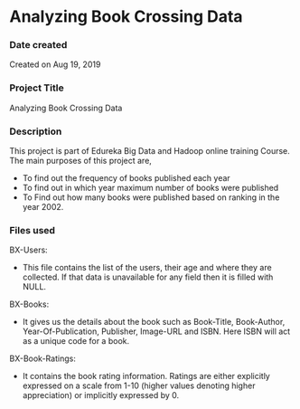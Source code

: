 # Analyzing Book Crossing Data
### Date created
Created on Aug 19, 2019

### Project Title
Analyzing Book Crossing Data

### Description
This project is part of Edureka Big Data and Hadoop online training Course. The main purposes of this project are,

- To find out the frequency of books published each year 
- To find out in which year maximum number of books were published
- To Find out how many books were published based on ranking in the year 2002.


### Files used
BX-Users:
- This file contains the list of the users, their age and where they are collected. If that data is unavailable for any field then it is filled with NULL.<br/>

BX-Books:
- It gives us the details about the book such as Book-Title, Book-Author, Year-Of-Publication, Publisher, Image-URL and ISBN. Here ISBN will act as a unique code for a book.<br/>

BX-Book-Ratings:
- It contains the book rating information. Ratings are either explicitly expressed on a scale from 1-10 (higher values denoting higher appreciation) or implicitly expressed by 0.

